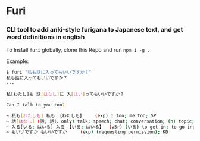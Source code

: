 # Furi

### CLI tool to add anki-style furigana to Japanese text, and get word definitions in english

To Install `furi` globally, clone this Repo and run `npm i -g .`

Example:

```bash
$ furi "私も話に入ってもいいですか？"
私も話に入ってもいいですか？
---

私[わたし]も 話[はなし]に 入[はい]ってもいいですか？

Can I talk to you too?

~ 私も[わたしも] 私も 【わたしも】 	(exp) I too; me too; SP
~ 話[はなし] (話, 話し only) talk; speech; chat; conversation; (n) topic; subject; (n) (話, 話し only) discussions; negotiation; argument; (n) rumor; talk; hearsay; (n) tale; story; fable; (n) circumstances; particulars; (P);  【わ】 ; (ctr) counter for stories, episodes of TV series, etc.; ED Name(s):  【はすいけ】 (u) Hasu
~ 入る[いる; はいる] 入る 【いる; はいる】 	(v5r) (いる) to get in; to go in; to come in; to flow into; to set; to set in; (はいる) to enter; to break into; to join; to enroll; to contain; to hold; to accommodate; to have (an income of); SP <li>
~ もいいですか もいいですか 	(exp) (requesting permission); KD
```
